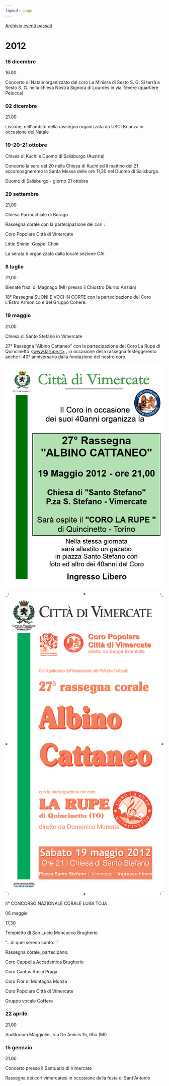 ```yaml
---
layout: page
---
```


[Archivio eventi passati](..)

# 2012

### 16 dicembre

16.00

Concerto di Natale organizzato dal coro La Miniera di Sesto S. G. Si terrà a Sesto S. G. nella chiesa Nostra Signora di Lourdes in via Tevere (quartiere Pelucca)

### 02 dicembre

21.00

Lissone, nell'ambito della rassegna organizzata da USCI Brianza in occasione del Natale

### 19-20-21 ottobre

Chiesa di Kuchl e Duomo di Salisburgo (Austria)

Concerto la sera del 20 nella Chiesa di Kuchl ed il mattino del 21 accompagneremo la Santa Messa delle ore 11,30 nel Duomo di Salisburgo.

Duomo di Salisburgo - giorno 21 ottobre

### 29 settembre

21,00

Chiesa Parrocchiale di Burago

Rassegna corale con la partecipazione dei cori :

Coro Popolare Città di Vimercate

Little Shinin' Gospel Choir

La serata è organizzata dalla locale sezione CAI.

### 8 luglio

21,00

Bienate fraz. di Magnago (MI) presso il Chiostro Diurno Anziani

18° Rassegna SUONI E VOCI IN CORTE con la partecipazione del Coro L'Estro Armonico e del Gruppo Cohere.

### 19 maggio

21.00

Chiesa di Santo Stefano in Vimercate

27° Rassegna "Albino Cattaneo" con la partecipazione del Coro La Rupe di Quincinetto <www.larupe.it> , in occasione della rassegna festeggeremo anche il 40° anniversario dalla fondazione del nostro coro.

![image0042.jpeg](2012/image0042.jpeg)

![image0043.jpeg](2012/image0043.jpeg)

II° CONCORSO NAZIONALE CORALE LUIGI TOJA

06 maggio

17,30

Tempietto di San Lucio Moncucco Brugherio

“...di quel sereno canto…”

Rassegna corale, partecipano:

Coro Cappella Accademica Brugherio

Coro Cantus Amici Praga

Coro Fior di Montagna Monza

Coro Popolare Città di Vimercate

Gruppo vocale CoHere

### 22 aprile

21,00

Auditorium Maggiolini, via De Amicis 15, Rho (MI)

### 15 gennaio

21.00

Concerto presso il Santuario di Vimercate

Rassegna dei cori vimercatesi in occasione della festa di Sant'Antonio
